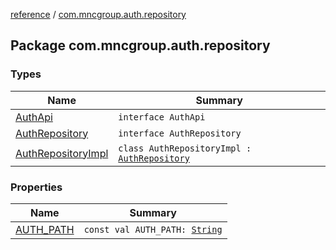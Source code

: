 [reference](../index.md) / [com.mncgroup.auth.repository](./index.md)

## Package com.mncgroup.auth.repository

### Types

| Name | Summary |
|---|---|
| [AuthApi](-auth-api/index.md) | `interface AuthApi` |
| [AuthRepository](-auth-repository/index.md) | `interface AuthRepository` |
| [AuthRepositoryImpl](-auth-repository-impl/index.md) | `class AuthRepositoryImpl : `[`AuthRepository`](-auth-repository/index.md) |

### Properties

| Name | Summary |
|---|---|
| [AUTH_PATH](-a-u-t-h_-p-a-t-h.md) | `const val AUTH_PATH: `[`String`](https://kotlinlang.org/api/latest/jvm/stdlib/kotlin/-string/index.html) |
